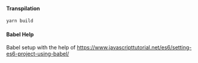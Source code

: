 #### Transpilation
```js
yarn build
```

#### Babel Help
Babel setup with the help of https://www.javascripttutorial.net/es6/setting-es6-project-using-babel/
